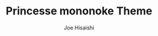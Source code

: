 ---
layout: "layouts/playing.html"
tags: "scores"
title: "Princesse mononoke Theme"
author: "Joe Hisaishi"
style: "film"
mei_file: "./Princesse_Mononoké.mei"
---